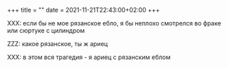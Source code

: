 +++
title = ""
date = 2021-11-21T22:43:00+02:00
+++

XXX: если бы не мое рязанское ебло, я бы неплохо смотрелся во фраке или сюртуке с цилиндром

ZZZ: какое рязанское, ты ж ариец

XXX: в этом вся трагедия - я ариец с рязанским еблом


